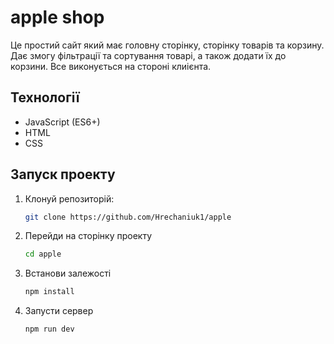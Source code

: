 # apple shop

Це простий сайт який має головну сторінку, сторінку товарів та корзину. Дає змогу фільтрації та сортування товарі, а також додати їх до корзини. Все виконується на стороні клиієнта.

## Технології
- JavaScript (ES6+)
- HTML
- CSS


## Запуск проекту
1. Клонуй репозиторій:
   ```bash
   git clone https://github.com/Hrechaniuk1/apple
2. Перейди на сторінку проекту
   ```bash
   cd apple
4. Встанови залежості
   ```bash
   npm install
6. Запусти сервер
   ```bash
   npm run dev

